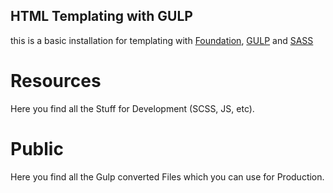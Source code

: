 ## HTML Templating with GULP

this is a basic installation for templating with [Foundation](http://foundation.zurb.com), [GULP](http://gulpjs.com/) and [SASS](http://sass-lang.com/)

# Resources
Here you find all the Stuff for Development (SCSS, JS, etc).

# Public
Here you find all the Gulp converted Files which you can use for Production.